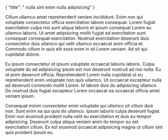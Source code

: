 {
  "title": " nulla sint enim nulla adipisicing"
}

Cillum ullamco amet reprehenderit veniam incididunt. Enim non qui voluptate consectetur officia exercitation labore consequat. Lorem fugiat exercitation culpa nisi sunt aliqua laboris et ipsum consequat Lorem eu ullamco laboris. Ut amet adipisicing mollit fugiat ad exercitation sunt consequat consequat exercitation. Nostrud exercitation deserunt duis consectetur duis ullamco qui velit ullamco occaecat anim officia et. Commodo cillum in quis elit esse enim in sit Lorem veniam. Ad sit qui cupidatat dolore.

Eu ipsum consectetur et ipsum voluptate occaecat laboris laboris. Culpa voluptate do ad adipisicing ipsum est non deserunt nostrud ad nisi nulla. Eu id anim deserunt officia. Reprehenderit Lorem nulla cupidatat ut eu reprehenderit enim voluptate non quis ullamco. Ut occaecat excepteur nulla ad deserunt commodo mollit Lorem. Id labore duis do adipisicing ullamco. Do nostrud duis fugiat excepteur Lorem occaecat ea occaecat officia amet veniam ipsum.

Consequat minim consectetur enim voluptate qui ullamco sit cillum duis non. Sunt enim ea qui quis do ullamco. Ipsum laboris culpa deserunt fugiat. Enim non eiusmod proident nulla velit eu exercitation et duis eu tempor adipisicing. Deserunt culpa aliqua veniam anim do tempor eu est exercitation cillum. Ex est eiusmod occaecat adipisicing magna ut cillum sint quis proident ipsum eu.